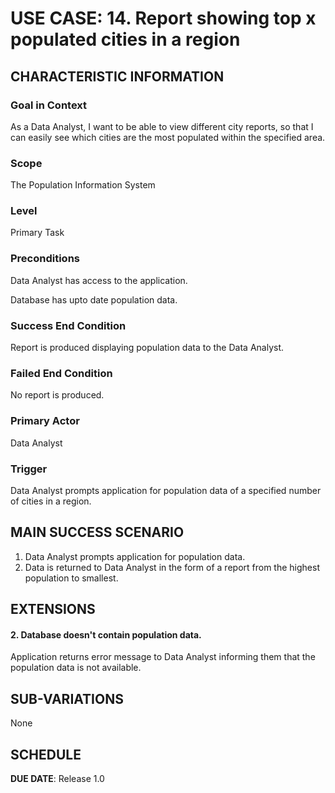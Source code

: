 # USE CASE: 14. Report showing top x populated cities in a region

## CHARACTERISTIC INFORMATION

### Goal in Context
As a Data Analyst, I want to be able to view different city reports, so that I can easily see which cities are the most populated within the specified area.


### Scope
The Population Information System


### Level
Primary Task


### Preconditions
Data Analyst has access to the application.

Database has upto date population data.


### Success End Condition
Report is produced displaying population data to the Data Analyst.


### Failed End Condition
No report is produced.


### Primary Actor
Data Analyst


### Trigger
Data Analyst prompts application for population data of a specified number of cities in a region.


## MAIN SUCCESS SCENARIO
1. Data Analyst prompts application for population data.
2. Data is returned to Data Analyst in the form of a report from the highest population to smallest.


## EXTENSIONS
#### 2. Database doesn't contain population data.
Application returns error message to Data Analyst informing them that the population data is not available.


## SUB-VARIATIONS
None


## SCHEDULE

**DUE DATE**: Release 1.0

